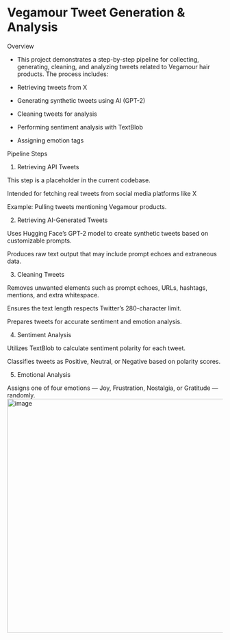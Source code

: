 # Vegamour Tweet Generation & Analysis 
Overview


- This project demonstrates a step-by-step pipeline for collecting, generating, cleaning, and analyzing tweets related to Vegamour hair products. The process includes:

- Retrieving tweets from X

- Generating synthetic tweets using AI (GPT-2)

- Cleaning tweets for analysis

- Performing sentiment analysis with TextBlob

- Assigning emotion tags 

Pipeline Steps
1. Retrieving API Tweets

This step is a placeholder in the current codebase.

Intended for fetching real tweets from social media platforms like X

Example: Pulling tweets mentioning Vegamour products.

2. Retrieving AI-Generated Tweets

Uses Hugging Face’s GPT-2 model to create synthetic tweets based on customizable prompts.

Produces raw text output that may include prompt echoes and extraneous data.

3. Cleaning Tweets

Removes unwanted elements such as prompt echoes, URLs, hashtags, mentions, and extra whitespace.

Ensures the text length respects Twitter’s 280-character limit.

Prepares tweets for accurate sentiment and emotion analysis.

4. Sentiment Analysis

Utilizes TextBlob to calculate sentiment polarity for each tweet.

Classifies tweets as Positive, Neutral, or Negative based on polarity scores.

5. Emotional Analysis

Assigns one of four emotions — Joy, Frustration, Nostalgia, or Gratitude — randomly.
<img width="1061" height="546" alt="image" src="https://github.com/user-attachments/assets/9e1c6bed-2f83-4091-a7e2-c01a0a75e6fb" />





